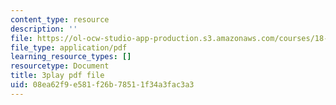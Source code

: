 ```yaml
---
content_type: resource
description: ''
file: https://ol-ocw-studio-app-production.s3.amazonaws.com/courses/18-02-multivariable-calculus-fall-2007/08ea62f9e581f26b78511f34a3fac3a3_U1EcnfTKXJ0.pdf
file_type: application/pdf
learning_resource_types: []
resourcetype: Document
title: 3play pdf file
uid: 08ea62f9-e581-f26b-7851-1f34a3fac3a3
---
```

